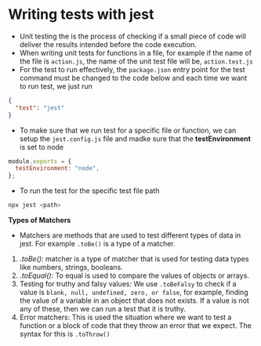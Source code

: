 # Writing tests with jest

- Unit testing the is the process of checking if a small piece of code will deliver the results intended before the code execution.
- When writing unit tests for functions in a file, for example if the name of the file is `action.js`, the name of the unit test file will be, `action.test.js`
- For the test to run effectively, the `package.json` entry point for the test command must be changed to the code below and each time we want to run test, we just run

```json
{
  "test": "jest"
}
```

- To make sure that we run test for a specific file or function, we can setup the `jest.config.js` file and madke sure that the **testEnvironment** is set to node

```js
module.exports = {
  testEnvironment: "node",
};
```

- To run the test for the specific test file path

```bash
npx jest <path>
```

**Types of Matchers**

- Matchers are methods that are used to test different types of data in jest. For example `.toBe()` is a type of a matcher.

1. _.toBe()_: matcher is a type of matcher that is used for testing data types like numbers, strings, booleans.
2. _.toEqual()_: To equal is used to compare the values of objects or arrays.
3. Testing for truthy and falsy values: We use `.toBeFalsy` to check if a value is `blank, null, undefined, zero, or false`, for example, finding the value of a variable in an object that does not exists. If a value is not any of these, then we can run a test that it is truthy.
4. Error matchers: This is used the situation where we want to test a function or a block of code that they throw an error that we expect. The syntax for this is `.toThrow()`

